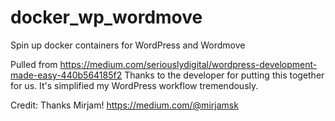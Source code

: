 # docker_wp_wordmove
Spin up docker containers for WordPress and Wordmove

Pulled from https://medium.com/seriouslydigital/wordpress-development-made-easy-440b564185f2
Thanks to the developer for putting this together for us.  It's simplified my WordPress workflow tremendously.

Credit: Thanks Mirjam! 
https://medium.com/@mirjamsk
